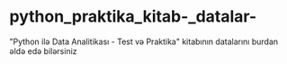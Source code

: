 # python_praktika_kitab-_datalar-
"Python ilə Data Analitikası - Test və Praktika" kitabının datalarını burdan əldə edə bilərsiniz

